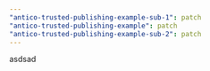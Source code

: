 ```yaml
---
"antico-trusted-publishing-example-sub-1": patch
"antico-trusted-publishing-example": patch
"antico-trusted-publishing-example-sub-2": patch
---
```


asdsad
